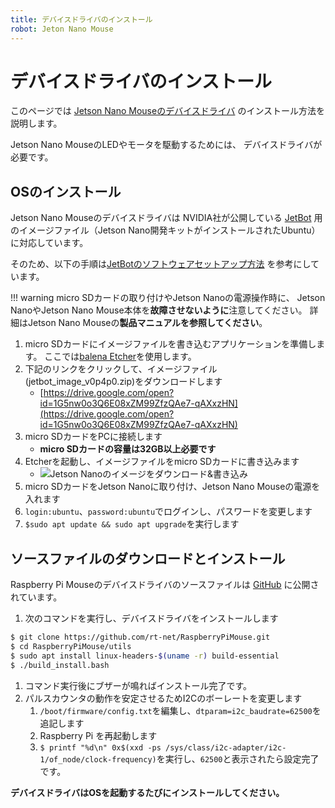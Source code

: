 ```yaml
---
title: デバイスドライバのインストール
robot: Jeton Nano Mouse
---
```


# デバイスドライバのインストール

このページでは
[Jetson Nano Mouseのデバイスドライバ](https://github.com/rt-net/JetsonNanoMouse)
のインストール方法を説明します。

Jetson Nano MouseのLEDやモータを駆動するためには、
デバイスドライバが必要です。

## OSのインストール

<!-- ベースとなるJetson Nano用のOS、L4Tをダウンロードし、開発用のPCからmicroSDへ書き込みます。
NVIDIA社が公開しているAIロボットキットである<a href="https://www.nvidia.com/ja-jp/autonomous-machines/embedded-systems/jetbot-ai-robot-kit/" target="_blank" rel="noopener">JetBot</a>用のイメージでは機械学習ライブラリの<a href="https://pytorch.org/" target="_blank" rel="noopener">PyTorch</a>や<a href="https://www.tensorflow.org/?hl=ja" target="_blank" rel="noopener">TensorFlow</a>、
プログラム実行環境のJupyter Lab（後ほど説明します）等があらかじめインストールされているのでこのイメージを使用します。
イメージファイルは以下のURLからjetbot_image_v0p4p0.zipという名前の7GB程度の圧縮ファイルでダウンロードできます。
<a href="https://drive.google.com/open?id=1G5nw0o3Q6E08xZM99ZfzQAe7-qAXxzHN" target="_blank" rel="noopener">https://drive.google.com/open?id=1G5nw0o3Q6E08xZM99ZfzQAe7-qAXxzHN</a>

このjetbot_image_v0p4p0.zipは<b>JetPack 4.3</b>がベースとなっています。
JetBot用イメージ作成用スクリプト：<a href="https://github.com/NVIDIA-AI-IOT/jetcard" rel="noopener" target="_blank">https://github.com/NVIDIA-AI-IOT/jetcard</a>

JetBotのセットアップ方法は<b>GitHub上に公開されています</b>ので、イメージの詳細について、イメージの最新の情報について知りたい場合はNVIDIAのGitHubリポジトリを参照してください。
JetBotのセットアップ方法（英語）：<a href="https://github.com/NVIDIA-AI-IOT/jetbot/wiki/software-setup" rel="noopener" target="_blank">https://github.com/NVIDIA-AI-IOT/jetbot/wiki/software-setup</a>

<a href="https://www.balena.io/etcher/" target="_blank" rel="noopener">balenaEtcher</a>等を用いてmicroSDカードにイメージを書き込みます。


書き込みが無事に完了したらmicroSDカードをJetson Nanoに差し込み、起動します。

※より詳しい書き込み方を知りたい場合は<a href="https://rt-net.jp/products/jetson-nano-mouse#downloads">製品マニュアル</a>をご覧ください。 -->

Jetson Nano Mouseのデバイスドライバは
NVIDIA社が公開している
[JetBot](https://www.nvidia.com/ja-jp/autonomous-machines/embedded-systems/jetbot-ai-robot-kit/)
用のイメージファイル（Jetson Nano開発キットがインストールされたUbuntu）に対応しています。

そのため、以下の手順は[JetBotのソフトウェアセットアップ方法](https://github.com/NVIDIA-AI-IOT/jetbot/wiki/software-setup)
を参考にしています。

!!! warning
    micro SDカードの取り付けやJetson Nanoの電源操作時に、
    Jetson NanoやJetson Nano Mouse本体を**故障させないように**注意してください。
    詳細はJetson Nano Mouseの**製品マニュアルを参照してください**。

1. micro SDカードにイメージファイルを書き込むアプリケーションを準備します。
ここでは[balena Etcher](https://www.balena.io/etcher/)を使用します。
1. 下記のリンクをクリックして、イメージファイル(jetbot_image_v0p4p0.zip)をダウンロードします
    - [https://drive.google.com/open?id=1G5nw0o3Q6E08xZM99ZfzQAe7-qAXxzHN](https://drive.google.com/open?id=1G5nw0o3Q6E08xZM99ZfzQAe7-qAXxzHN)
2. micro SDカードをPCに接続します
    - **micro SDカードの容量は32GB以上必要です**
3. Etcherを起動し、イメージファイルをmicro SDカードに書き込みます
    - ![Jetson Nanoのイメージをダウンロード&書き込み](https://rt-net.jp/mobility/wp-content/uploads/2020/09/75cb799bd850f71d34f4f877c16c990e.gif)
1. micro SDカードをJetson Nanoに取り付け、Jetson Nano Mouseの電源を入れます
1. `login:ubuntu`、`password:ubuntu`でログインし、パスワードを変更します
1. `$sudo apt update && sudo apt upgrade`を実行します


## ソースファイルのダウンロードとインストール

Raspberry Pi Mouseのデバイスドライバのソースファイルは
[GitHub](https://github.com/rt-net/RaspberryPiMouse)
に公開されています。

1. 次のコマンドを実行し、デバイスドライバをインストールします
```sh
$ git clone https://github.com/rt-net/RaspberryPiMouse.git
$ cd RaspberryPiMouse/utils
$ sudo apt install linux-headers-$(uname -r) build-essential
$ ./build_install.bash
```
1. コマンド実行後にブザーが鳴ればインストール完了です。
1. パルスカウンタの動作を安定させるためI2Cのボーレートを変更します
    1. `/boot/firmware/config.txt`を編集し、`dtparam=i2c_baudrate=62500`を追記します
    1. Raspberry Pi を再起動します
    1. `$ printf "%d\n" 0x$(xxd -ps /sys/class/i2c-adapter/i2c-1/of_node/clock-frequency)`を実行し、`62500`と表示されたら設定完了です。


**デバイスドライバはOSを起動するたびにインストールしてください。**
